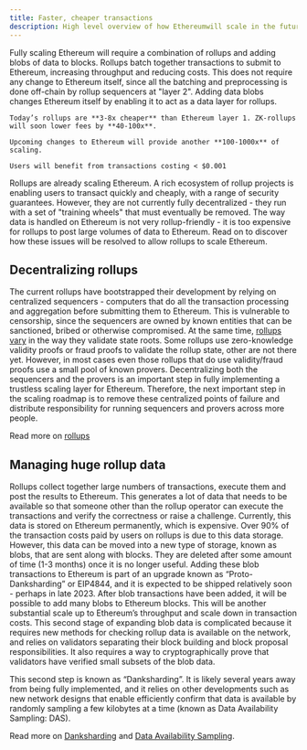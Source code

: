 ```yaml
---
title: Faster, cheaper transactions
description: High level overview of how Ethereumwill scale in the future
---
```


Fully scaling Ethereum will require a combination of rollups and adding blobs of data to blocks. Rollups batch together transactions to submit to Ethereum, increasing throughput and reducing costs. This does not require any change to Ethereum itself, since all the batching and preprocessing is done off-chain by rollup sequencers at "layer 2". Adding data blobs changes Ethereum itself by enabling it to act as a data layer for rollups.

```
Today’s rollups are **3-8x cheaper** than Ethereum layer 1. ZK-rollups will soon lower fees by **40-100x**.

Upcoming changes to Ethereum will provide another **100-1000x** of scaling.

Users will benefit from transactions costing < $0.001
```

Rollups are already scaling Ethereum. A rich ecosystem of rollup projects is enabling users to transact quickly and cheaply, with a range of security guarantees. However, they are not currently fully decentralized - they run with a set of "training wheels" that must eventually be removed. The way data is handled on Ethereum is not very rollup-friendly - it is too expensive for rollups to post large volumes of data to Ethereum. Read on to discover how these issues will be resolved to allow rollups to scale Ethereum.

## Decentralizing rollups

The current rollups have bootstrapped their development by relying on centralized sequencers - computers that do all the transaction processing and aggregation before submitting them to Ethereum. This is vulnerable to censorship, since the sequencers are owned by known entities that can be sanctioned, bribed or otherwise compromised. At the same time, [rollups vary](https://l2beat.com) in the way they validate state roots. Some rollups use zero-knowledge validity proofs or fraud proofs to validate the rollup state, other are not there yet. However, in most cases even those rollups that do use validity/fraud proofs use a small pool of known provers. Decentralizing both the sequencers and the provers is an important step in fully implementing a trustless scaling layer for Ethereum. Therefore, the next important step in the scaling roadmap is to remove these centralized points of failure and distribute responsibility for running sequencers and provers across more people.

Read more on [rollups](src/content/developers/docs/scaling)

## Managing huge rollup data

Rollups collect together large numbers of transactions, execute them and post the results to Ethereum. This generates a lot of data that needs to be available so that someone other than the rollup operator can execute the transactions and verify the correctness or raise a challenge. Currently, this data is stored on Ethereum permanently, which is expensive. Over 90% of the transaction costs paid by users on rollups is due to this data storage. However, this data can be moved into a new type of storage, known as blobs, that are sent along with blocks. They are deleted after some amount of time (1-3 months) once it is no longer useful. Adding these blob transactions to Ethereum is part of an upgrade known as “Proto-Danksharding” or EIP4844, and it is expected to be shipped relatively soon - perhaps in late 2023.
After blob transactions have been added, it will be possible to add many blobs to Ethereum blocks. This will be another substantial scale up to Ethereum’s throughput and scale down in transaction costs. This second stage of expanding blob data is complicated because it requires new methods for checking rollup data is available on the network, and relies on validators separating their block building and block proposal responsibilities. It also requires a way to cryptographically prove that validators have verified small subsets of the blob data.

This second step is known as “Danksharding”. It is likely several years away from being fully implemented, and it relies on other developments such as new network designs that enable efficiently confirm that data is available by randomly sampling a few kilobytes at a time (known as Data Availability Sampling: DAS).

Read more on [Danksharding](comingsoon) and [Data Availability Sampling](comingsoon).
